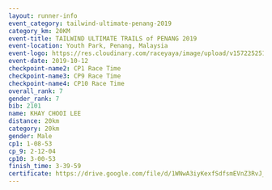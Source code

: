 ```yaml
---
layout: runner-info 
event_category: tailwind-ultimate-penang-2019 
category_km: 20KM 
event-title: TAILWIND ULTIMATE TRAILS of PENANG 2019 
event-location: Youth Park, Penang, Malaysia 
event-logo: https://res.cloudinary.com/raceyaya/image/upload/v1572252513/logo/utop-2019_h9tzys.jpg 
event-date: 2019-10-12 
checkpoint-name2: CP1 Race Time 
checkpoint-name3: CP9 Race Time 
checkpoint-name4: CP10 Race Time 
overall_rank: 7
gender_rank: 7
bib: 2101
name: KHAY CHOOI LEE
distance: 20km
category: 20km
gender: Male
cp1: 1-08-53
cp_9: 2-12-04
cp10: 3-00-53
finish_time: 3-39-59
certificate: https://drive.google.com/file/d/1WNwA3iyKexfSdfsmEVnZ3RvJ_vR_5hSB/view?usp=sharing
---
```

